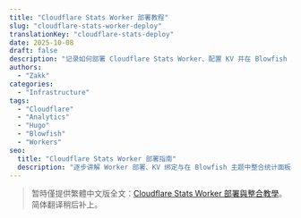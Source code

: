 ```yaml
---
title: "Cloudflare Stats Worker 部署教程"
slug: "cloudflare-stats-worker-deploy"
translationKey: "cloudflare-stats-deploy"
date: 2025-10-08
draft: false
description: "记录如何部署 Cloudflare Stats Worker、配置 KV 并在 Blowfish 主题中嵌入统计面板。"
authors:
  - "Zakk"
categories:
  - "Infrastructure"
tags:
  - "Cloudflare"
  - "Analytics"
  - "Hugo"
  - "Blowfish"
  - "Workers"
seo:
  title: "Cloudflare Stats Worker 部署指南"
  description: "逐步讲解 Worker 部署、KV 绑定与在 Blowfish 主题中整合统计面板的流程。"
---
```


> 暂時僅提供繁體中文版全文：<a href="/zh-tw/posts/cloudflare-stats-worker-deploy/">Cloudflare Stats Worker 部署與整合教學</a>。简体翻译稍后补上。
